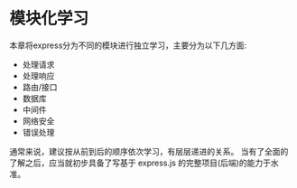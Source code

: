 # 模块化学习

本章将express分为不同的模块进行独立学习，主要分为以下几方面:

- 处理请求
- 处理响应
- 路由/接口
- 数据库
- 中间件
- 网络安全
- 错误处理

通常来说，建议按从前到后的顺序依次学习，有层层递进的关系。 当有了全面的了解之后，应当就初步具备了写基于 express.js 的完整项目(后端)的能力于水准。